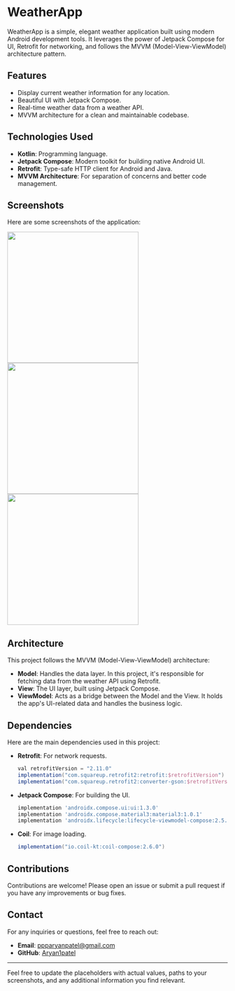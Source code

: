 # WeatherApp

WeatherApp is a simple, elegant weather application built using modern Android development tools. It leverages the power of Jetpack Compose for UI, Retrofit for networking, and follows the MVVM (Model-View-ViewModel) architecture pattern.

## Features

- Display current weather information for any location.
- Beautiful UI with Jetpack Compose.
- Real-time weather data from a weather API.
- MVVM architecture for a clean and maintainable codebase.

## Technologies Used

- **Kotlin**: Programming language.
- **Jetpack Compose**: Modern toolkit for building native Android UI.
- **Retrofit**: Type-safe HTTP client for Android and Java.
- **MVVM Architecture**: For separation of concerns and better code management.

## Screenshots

Here are some screenshots of the application:

<img src="https://github.com/Aryan1patel/WeatherApp/assets/144524575/6edb6e65-c783-4d0a-8970-43d2843ded18" width="300">
<img src="https://github.com/Aryan1patel/WeatherApp/assets/144524575/219976d3-9fd9-4ff7-b458-cbbd67206ad3" width="300">
<img src="https://github.com/Aryan1patel/WeatherApp/assets/144524575/2e4b1a55-36ba-4536-89b3-7a4e2f32dc7e" width="300">


## Architecture

This project follows the MVVM (Model-View-ViewModel) architecture:

- **Model**: Handles the data layer. In this project, it's responsible for fetching data from the weather API using Retrofit.
- **View**: The UI layer, built using Jetpack Compose.
- **ViewModel**: Acts as a bridge between the Model and the View. It holds the app's UI-related data and handles the business logic.

## Dependencies

Here are the main dependencies used in this project:

- **Retrofit**: For network requests.
    ```gradle
    val retrofitVersion = "2.11.0"
    implementation("com.squareup.retrofit2:retrofit:$retrofitVersion")
    implementation("com.squareup.retrofit2:converter-gson:$retrofitVersion")
    ```
- **Jetpack Compose**: For building the UI.
    ```gradle
    implementation 'androidx.compose.ui:ui:1.3.0'
    implementation 'androidx.compose.material3:material3:1.0.1'
    implementation 'androidx.lifecycle:lifecycle-viewmodel-compose:2.5.1'
    ```
- **Coil**: For image loading.
    ```gradle
    implementation("io.coil-kt:coil-compose:2.6.0")
    ```

## Contributions

Contributions are welcome! Please open an issue or submit a pull request if you have any improvements or bug fixes.

## Contact

For any inquiries or questions, feel free to reach out:

- **Email**: ppparyanpatel@gmail.com
- **GitHub**: [Aryan1patel](https://github.com/Aryan1patel)

---

Feel free to update the placeholders with actual values, paths to your screenshots, and any additional information you find relevant.
